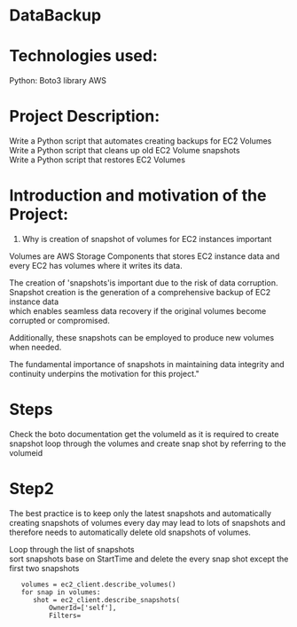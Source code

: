 # DataBackup

# Technologies used: 
Python: Boto3 library
AWS

# Project Description:
Write a Python script that automates creating backups for EC2 Volumes <br/>
Write a Python script that cleans up old EC2 Volume snapshots <br/>
Write a Python script that restores EC2 Volumes   <br/>

# Introduction and motivation of the Project:
1. Why is creation of snapshot of volumes for EC2 instances important <br/>

Volumes are AWS Storage Components that stores EC2 instance data and every EC2 has volumes where it writes its data. <br/>
   
The creation of 'snapshots'is important due to the risk of data corruption. <br/>
Snapshot creation is the generation of a comprehensive backup of EC2 instance data  <br/>
which enables seamless data recovery if the original volumes become corrupted or compromised. <br/>

Additionally, these snapshots can be employed to produce new volumes when needed. <br/>


The fundamental importance of snapshots in maintaining data integrity and continuity underpins the motivation for this project."

# Steps

Check the boto documentation
get the volumeId as it is required to create snapshot
loop through the volumes and create snap shot by referring to the volumeid


# Step2
The best practice is to keep only the latest snapshots and automatically creating snapshots of volumes every day may lead to lots of snapshots and therefore needs to automatically delete old snapshots of volumes.

Loop through the list of snapshots <br/>
sort snapshots base on StartTime and delete the every snap shot except the first two snapshots

       volumes = ec2_client.describe_volumes()
       for snap in volumes:
          shot = ec2_client.describe_snapshots(
              OwnerId=['self'],
              Filters=





